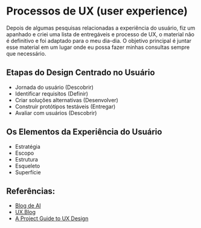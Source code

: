 # Processos de UX (user experience)

Depois de algumas pesquisas relacionadas a experiência do usuário, fiz um apanhado e criei uma lista de entregáveis e processo de UX, o material não é definitivo e foi adaptado para o meu dia-dia. O objetivo principal é juntar esse material em um lugar onde eu possa fazer minhas consultas sempre que necessário.

## Etapas do Design Centrado no Usuário
* Jornada do usuário (Descobrir)
* Identificar requisitos (Definir)
* Criar soluções alternativas (Desenvolver)
* Construir protótipos testáveis (Entregar)
* Avaliar com usuários (Descobrir)


## Os Elementos da Experiência do Usuário
* Estratégia
* Escopo
* Estrutura
* Esqueleto
* Superfície

## Referências:
* [Blog de AI](http://arquiteturadeinformacao.com/)
* [UX.Blog](http://www.uxdesign.blog.br/)
* [A Project Guide to UX Design](http://projectuxd.com/)
